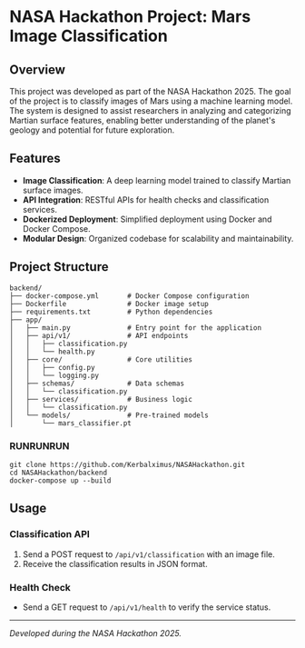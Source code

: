 # NASA Hackathon Project: Mars Image Classification

## Overview
This project was developed as part of the NASA Hackathon 2025. The goal of the project is to classify images of Mars using a machine learning model. The system is designed to assist researchers in analyzing and categorizing Martian surface features, enabling better understanding of the planet's geology and potential for future exploration.

## Features
- **Image Classification**: A deep learning model trained to classify Martian surface images.
- **API Integration**: RESTful APIs for health checks and classification services.
- **Dockerized Deployment**: Simplified deployment using Docker and Docker Compose.
- **Modular Design**: Organized codebase for scalability and maintainability.

## Project Structure
```
backend/
├── docker-compose.yml       # Docker Compose configuration
├── Dockerfile               # Docker image setup
├── requirements.txt         # Python dependencies
├── app/
│   ├── main.py              # Entry point for the application
│   ├── api/v1/              # API endpoints
│   │   ├── classification.py
│   │   └── health.py
│   ├── core/                # Core utilities
│   │   ├── config.py
│   │   └── logging.py
│   ├── schemas/             # Data schemas
│   │   └── classification.py
│   ├── services/            # Business logic
│   │   └── classification.py
│   └── models/              # Pre-trained models
│       └── mars_classifier.pt
```

### RUNRUNRUN
```
git clone https://github.com/Kerbalximus/NASAHackathon.git
cd NASAHackathon/backend
docker-compose up --build
```

## Usage
### Classification API
1. Send a POST request to `/api/v1/classification` with an image file.
2. Receive the classification results in JSON format.
### Health Check
- Send a GET request to `/api/v1/health` to verify the service status.

---
*Developed during the NASA Hackathon 2025.*